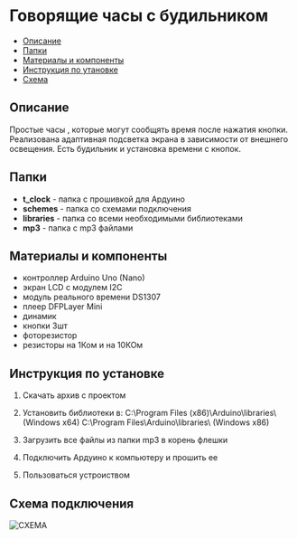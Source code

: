 # Говорящие часы с будильником
* [Описание](#chapter-0)
* [Папки](#chapter-1)
* [Материалы и компоненты](#chapter-2)
* [Инструкция по утановке](#chapter-3)
* [Схема](#chapter-4)


<a id="chapter-0"></a>
## Описание
Простые часы , которые могут сообщять время после нажатия кнопки.
Реализована адаптивная подсветка экрана в зависимости от внешнего освещения. 
Есть будильник и установка времени с кнопок.

<a id="chapter-1"></a>
## Папки
- **t_clock** - папка с прошивкой для Ардуино
- **schemes** - папка со схемами подключения
- **libraries** - папка со всеми необходимыми библиотеками
- **mp3** - папка с mp3 файлами

<a id="chapter-2"></a>
## Материалы и компоненты
- контроллер Arduino Uno (Nano)
- экран LCD с модулем I2C
- модуль реального времени DS1307
- плеер DFPLayer Mini
- динамик
- кнопки 3шт
- фоторезистор
- резисторы на 1Ком и на 10КОм

<a id="chapter-3"></a>
## Инструкция по установке
1. Скачать архив с проектом

2. Установить библиотеки в:
	C:\Program Files (x86)\Arduino\libraries\ (Windows x64)
	C:\Program Files\Arduino\libraries\ (Windows x86)
3. Загрузить все файлы из папки mp3 в корень флешки

4. Подключить Ардуино к компьютеру и прошить ее

5. Пользоваться устроиством

<a id="chapter-4"></a>
## Схема подключения
![СХЕМА](https://github.com/musicfreakt/talk_clock/blob/master/schemes/talk_clock_bb.png)

 
